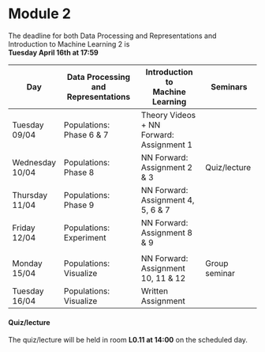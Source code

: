 
# Module 2

The deadline for both Data Processing and Representations and Introduction to Machine Learning 2 is<br>**Tuesday April 16th at 17:59**

| Day                | Data Processing<br>and Representations | Introduction to<br>Machine Learning | Seminars          |
| ------------------ | ---------------------------- | ----------------------------------- | --------------------------- |
| Tuesday<br>09/04   | Populations: Phase 6 & 7     | Theory Videos + NN<br>Forward: Assignment 1 |                     |
| Wednesday<br>10/04 | Populations: Phase 8         | NN Forward:<br>Assignment 2 & 3     | Quiz/lecture                |
| Thursday<br>11/04  | Populations: Phase 9         | NN Forward:<br>Assignment 4, 5, 6 & 7 |                           |
| Friday<br>12/04    | Populations: Experiment      | NN Forward:<br>Assignment 8 & 9     |                             |
|                    |                              |                                     |                             |
| Monday<br>15/04    | Populations: Visualize       | NN Forward:<br>Assignment 10, 11 & 12 | Group seminar             |
| Tuesday<br>16/04   | Populations: Visualize       | Written Assignment                  |                             |



#### Quiz/lecture

The quiz/lecture will be held in room **L0.11 at 14:00** on the scheduled day.

